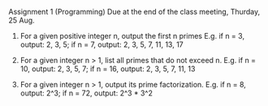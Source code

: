 Assignment 1 (Programming)
Due at the end of the class meeting, Thurday, 25 Aug.

1. For a given positive integer n, output the first n primes
E.g. if n = 3, output: 2, 3, 5; if n = 7, output: 2, 3, 5, 7, 11, 13, 17

2. For a given integer n > 1, list all primes that do not exceed n.
E.g. if n = 10, output: 2, 3, 5, 7; if n = 16, output: 2, 3, 5, 7, 11, 13

3. For a given integer n > 1, output its prime factorization.
E.g. if n = 8, output: 2^3; if n = 72, output: 2^3 * 3^2